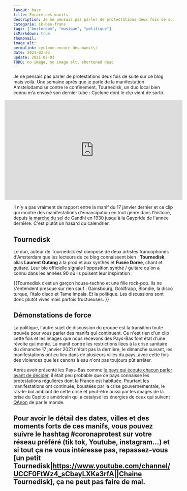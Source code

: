 ```yaml
---
layout: base
title: Encore des manifs
description: Je ne pensais pas parler de protestations deux fois de suite sur ce blog mais voilà. Une semaine après que je parle de la manifestation Amstelodamoise contre 
categorie: ik-ben-frans
tags: ["Amsterdam", "musique", "politique"]
isMarkdown: true
thumbnail: 
image_alt: 
permalink: cyclone-encore-des-manifs/
date: 2021-02-03
update: 2021-02-03
TODO: no image, no image alt, shortened desc
---
```


Je ne pensais pas parler de protestations deux fois de suite sur ce blog mais voilà. Une semaine après que je parle de la manifestation Amstelodamoise contre le confinement, Tournedisk, un duo local bien connu m'a envoyé son dernier tube : Cyclone dont le clip vient de sortir.

<!-- HTML -->
<div style="display: flex; align-items: center; flex-direction: column;">
<iframe width="560" height="315" src="https://www.youtube.com/embed/SagT4suVRpU" frameborder="0" allow="accelerometer; autoplay; clipboard-write; encrypted-media; gyroscope; picture-in-picture" allowfullscreen></iframe>
</div>
<!-- / HTML -->

Il n'y a pas vraiment de rapport entre la manif du 17 janvier dernier et ce clip qui montre des manifestations d’émancipation en tout genre dans l'histoire, depuis [la marche du sel](https://fr.wikipedia.org/wiki/Marche_du_sel) de Gandhi en 1930 jusqu'à la Gaypride de l'année dernière. C'est plutôt un hasard du calendrier.

## Tournedisk
Le duo, auteur de Tournedisk est composé de deux artistes francophones d'Amsterdam que les lecteurs de ce blog connaissent bien : **Tournedisk**, alias **Laurent Outang** à la prod et aux synthés et **Fusée Dorée**, chant et guitare. Leur bio officielle signale l'opposition synthé / guitare qu'on a connu dans les années 90 où ils puisent leur inspiration :

{{Tournedisk c’est un garçon house-techno et une fille rock-pop. Ils ne s'entendent presque sur rien sauf : Gainsbourg, Goldfrapp, Blondie, la disco turque, l’italo disco et Tame Impala. Et la politique. Les discussions sont donc plutôt vives mais parfois fructueuses. }}

## Démonstations de force
La politique, l'autre sujet de discussion du groupe est la transition toute trouvée pour vous parler des manifs qui continuent. Ce n'est rien d'un clip cette fois et les images que nous recevons des Pays-Bas font état d'une révolte qui monte. La manif contre les restrictions liées à la crise sanitaire du dimanche 17 janvier 2021 n'était pas la dernière, le dimanche suivant, les manifestations ont eu lieu dans de plusieurs villes du pays, avec cette fois des violences que les canons à eau n'ont pas toujours pût arrêter.

Après avoir présenté les Pays-Bas comme [le pays qui écoute chacun parler avant de décider](/modele-de-polder), il était peu probable que ce pays connaisse les protestations régulières dont la France est habituée. Pourtant les manifestations ont continuée, boustées par la crise gouvernementale, le ras-le-bol ambiant de cette crise et peut-être aussi par les images de la prise du Capitole américain qui a catalysé les énergies de ceux qui suivent [QAnon](https://fr.wikipedia.org/wiki/QAnon) de par le monde.

Pour avoir le détail des dates, villes et des moments forts de ces manifs, vous pouvez suivre le hashtag #coronaprotest sur votre réseau préféré (tik tok, Youtube, instagram…) et si tout ça ne vous intéresse pas, repassez-vous [un petit Tournedisk|https://www.youtube.com/channel/UCCF0FtWz4_sCbayLXKa3rfA||Chaine Tournedisk], ça ne peut pas faire de mal.
---